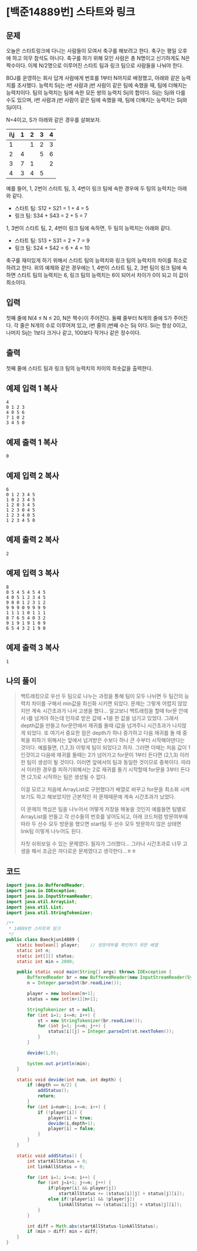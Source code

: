# [백준14889번] 스타트와 링크

## 문제

오늘은 스타트링크에 다니는 사람들이 모여서 축구를 해보려고 한다. 축구는 평일 오후에 하고 의무 참석도 아니다. 축구를 하기 위해 모인 사람은 총 N명이고 신기하게도 N은 짝수이다. 이제 N/2명으로 이루어진 스타트 팀과 링크 팀으로 사람들을 나눠야 한다.

BOJ를 운영하는 회사 답게 사람에게 번호를 1부터 N까지로 배정했고, 아래와 같은 능력치를 조사했다. 능력치 Sij는 i번 사람과 j번 사람이 같은 팀에 속했을 때, 팀에 더해지는 능력치이다. 팀의 능력치는 팀에 속한 모든 쌍의 능력치 Sij의 합이다. Sij는 Sji와 다를 수도 있으며, i번 사람과 j번 사람이 같은 팀에 속했을 때, 팀에 더해지는 능력치는 Sij와 Sji이다.

N=4이고, S가 아래와 같은 경우를 살펴보자.

| i\j  | 1    | 2    | 3    | 4    |
| :--- | :--- | :--- | :--- | :--- |
| 1    |      | 1    | 2    | 3    |
| 2    | 4    |      | 5    | 6    |
| 3    | 7    | 1    |      | 2    |
| 4    | 3    | 4    | 5    |      |

예를 들어, 1, 2번이 스타트 팀, 3, 4번이 링크 팀에 속한 경우에 두 팀의 능력치는 아래와 같다.

- 스타트 팀: S12 + S21 = 1 + 4 = 5
- 링크 팀: S34 + S43 = 2 + 5 = 7

1, 3번이 스타트 팀, 2, 4번이 링크 팀에 속하면, 두 팀의 능력치는 아래와 같다.

- 스타트 팀: S13 + S31 = 2 + 7 = 9
- 링크 팀: S24 + S42 = 6 + 4 = 10

축구를 재미있게 하기 위해서 스타트 팀의 능력치와 링크 팀의 능력치의 차이를 최소로 하려고 한다. 위의 예제와 같은 경우에는 1, 4번이 스타트 팀, 2, 3번 팀이 링크 팀에 속하면 스타트 팀의 능력치는 6, 링크 팀의 능력치는 6이 되어서 차이가 0이 되고 이 값이 최소이다.

## 입력

첫째 줄에 N(4 ≤ N ≤ 20, N은 짝수)이 주어진다. 둘째 줄부터 N개의 줄에 S가 주어진다. 각 줄은 N개의 수로 이루어져 있고, i번 줄의 j번째 수는 Sij 이다. Sii는 항상 0이고, 나머지 Sij는 1보다 크거나 같고, 100보다 작거나 같은 정수이다.

## 출력

첫째 줄에 스타트 팀과 링크 팀의 능력치의 차이의 최솟값을 출력한다.

## 예제 입력 1 복사

```
4
0 1 2 3
4 0 5 6
7 1 0 2
3 4 5 0
```

## 예제 출력 1 복사

```
0
```

## 예제 입력 2 복사

```
6
0 1 2 3 4 5
1 0 2 3 4 5
1 2 0 3 4 5
1 2 3 0 4 5
1 2 3 4 0 5
1 2 3 4 5 0
```

## 예제 출력 2 복사

```
2
```

## 예제 입력 3 복사

```
8
0 5 4 5 4 5 4 5
4 0 5 1 2 3 4 5
9 8 0 1 2 3 1 2
9 9 9 0 9 9 9 9
1 1 1 1 0 1 1 1
8 7 6 5 4 0 3 2
9 1 9 1 9 1 0 9
6 5 4 3 2 1 9 0
```

## 예제 출력 3 복사

```
1
```



## 나의 풀이

> 백트래킹으로 우선 두 팀으로 나누는 과정을 통해 팀이 모두 나뉘면 두 팀간의 능력치 차이를 구해서 min값을 최신화 시키면 되었다. 문제는 그렇게 어렵지 않았지만 계속 시간초과가 나서 고생을 했다... 알고보니 백트래킹을 할때 for문 안에서 i를 넘겨야 하는데 인자로 받은 값에 +1을 한 값을 넘기고 있었다. 그래서 depth값을 만들고 for문안에서 재귀를 돌때 i값을 넘겨주니 시간초과가 나지않게 되었다. 또 여기서 중요한 점은 depth가 하나 증가하고 다음 재귀를 돌 때 중복을 피하기 위해서는 앞에서 넘겨받은 수보다 하나 큰 수부터 시작해야댄다는 것이다. 예를들면, (1,2,3) 이렇게 팀이 되었다고 하자. 그러면 이때는 처음 값이 1인것이고 다음에 재귀를 돌때는 2가 넘어가고 for문이 1부터 돈다면 (2,1,3) 이러한 팀이 생성이 될 것이다. 이러면 앞에서의 팀과 동일한 것이므로 중복이다. 따라서 이러한 경우를 피하기위해서는 2로 재귀를 돌기 시작할때 for문을 3부터 돈다면 (2,1)로 시작하는 팀은 생성될 수 없다.
>
> 이걸 모르고 처음에 ArrayList로 구현했다가 배열로 바꾸고 for문을 최소화 시켜보기도 하고 해보았지만 근본적인 저 문제때문에 계속 시간초과가 났었다.
>
> 이 문제의 핵심은 팀을 나누어서 어떻게 저장을 해놓을 것인지 예를들면 팀별로 ArrayList를 만들고 각 선수들의 번호를 넣어도되고, 아래 코드처럼 방문여부에 따라 두 선수 모두 방문을 했으면 start팀 두 선수 모두 방문하지 않은 상태면 link팀 이렇게 나누어도 된다. 
>
> 자칫 쉬워보일 수 있는 문제였다. 필자가 그러했다... 그러나 시간초과로 너무 고생을 해서 조금은 까다로운 문제였다고 생각한다...ㅎㅎ



## 코드

```java
import java.io.BufferedReader;
import java.io.IOException;
import java.io.InputStreamReader;
import java.util.ArrayList;
import java.util.List;
import java.util.StringTokenizer;

/**
 * 14889번 스타트와 링크
 */
public class Baeckjun14889 {
    static boolean[] player;	// 방문여부를 확인하기 위한 배열
    static int n;
    static int[][] status;
    static int min = 2000;

    public static void main(String[] args) throws IOException {
        BufferedReader br = new BufferedReader(new InputStreamReader(System.in));
        n = Integer.parseInt(br.readLine());

        player = new boolean[n+1];
        status = new int[n+1][n+1];

        StringTokenizer st = null;
        for (int i=1; i<=n; i++) {
            st = new StringTokenizer(br.readLine());
            for (int j=1; j<=n; j++) {
                status[i][j] = Integer.parseInt(st.nextToken());
            }
        }

        devide(1,0);

        System.out.println(min);
    }

    static void devide(int num, int depth) {
        if (depth == n/2) {
            addStatus();
            return;
        }
        for (int i=num+1; i<=n; i++) {
            if (!player[i]) {
                player[i] = true;
                devide(i,depth+1);
                player[i] = false;
            }
        }
    }

    static void addStatus() {
        int startAllStatus = 0;
        int linkAllStatus = 0;

        for (int i=1; i<=n; i++) {
            for (int j=i+1; j<=n; j++) {
                if(player[i] && player[j])
                    startAllStatus += (status[i][j] + status[j][i]);
                else if(!player[i] && !player[j])
                    linkAllStatus += (status[i][j] + status[j][i]);
            }
        }

        int diff = Math.abs(startAllStatus-linkAllStatus);
        if (min > diff) min = diff;
    }
}

```















































